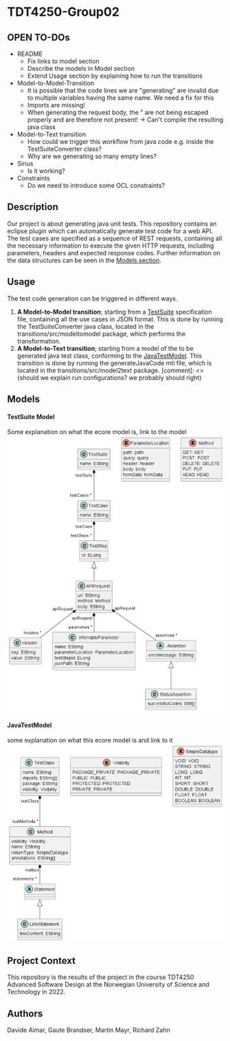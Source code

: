 # TDT4250-Group02

## OPEN TO-DOs
* README
	* Fix links to model section
	* Describe the models in Model section
	* Extend Usage section by explaining how to run the transitions
* Model-to-Model-Transition
	* It is possible that the code lines we are "generating" are invalid due to multiple variables having the same name. We need a fix for this
	* Imports are missing!
	* When generating the request body, the " are not being escaped properly and are therefore not present! -> Can't compile the resulting java class
* Model-to-Text transition
	* How could we trigger this workflow from java code e.g. inside the TestSuiteConverter class?
	* Why are we generating so many empty lines?
* Sirius
	* Is it working?
* Constraints
	* Do we need to introduce some OCL constraints?


## Description
Our project is about generating java unit tests. This repository contains an eclipse plugin which can automatically generate test code for a web API. The test cases are specified as a sequence of REST requests, containing all the necessary information to execute the given HTTP requests, including parameters, headers and expected response codes. Further information on the data structures can be seen in the [Models section](#Models).

## Usage
The test code generation can be triggered in different ways.
1. **A Model-to-Model transition**; starting from a [TestSuite](#Models) specification file, containing all the use cases in JSON format. This is done by running the TestSuiteConverter java class, located in the transitions/src/modeltomodel package, which performs the transformation.
2. **A Model-to-Text transition**; starting from a model of the to be generated java test class, conforming to the [JavaTestModel](#Models). This transition is done by running the generateJavaCode mtl file, which is located in the transitions/src/model2text package. 
[comment]: <> (should we explain run configurations? we probably should right)

## Models

#### TestSuite Model
Some explanation on what the ecore model is, link to the model
![TestSuite UML diagram](img/testsuiteUML.png)

#### JavaTestModel
some explanation on what this ecore model is and link to it
![JavaTest UML diagram](img/javatestUML.png)

## Project Context
This repository is the results of the project in the course TDT4250 Advanced Software Design at the Norwegian University of Science and Technology in 2022.

## Authors
Davide Aimar, 
Gaute Brandser, 
Martin Mayr, 
Richard Zahn
